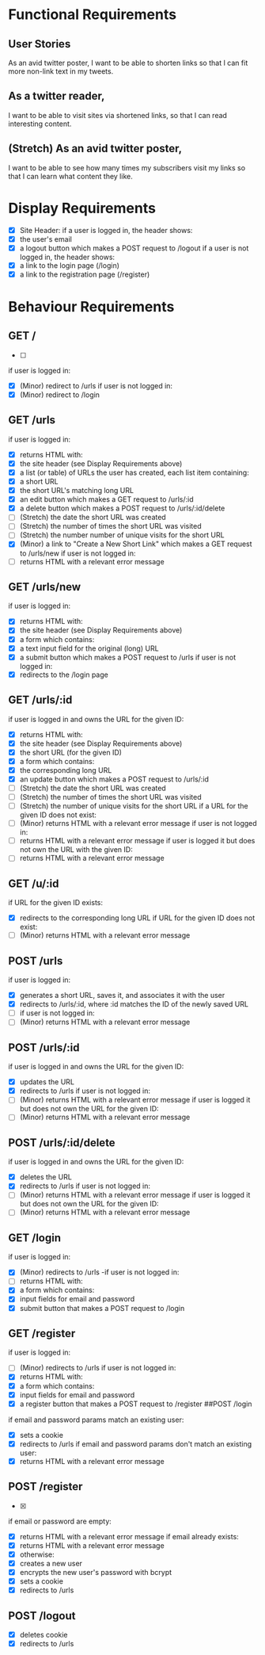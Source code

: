 # Functional Requirements
## User Stories
As an avid twitter poster, 
I want to be able to shorten links 
so that I can fit more non-link text in my tweets.

## As a twitter reader, 
I want to be able to visit sites via shortened links, 
so that I can read interesting content.

## (Stretch) As an avid twitter poster, 
I want to be able to see how many times my subscribers visit my links 
so that I can learn what content they like.

# Display Requirements
- [X] Site Header:
if a user is logged in, the header shows:
- [X] the user's email
- [X]  a logout button which makes a POST request to /logout
if a user is not logged in, the header shows:
- [X]  a link to the login page (/login)
- [X]  a link to the registration page (/register)
# Behaviour Requirements
## GET /
- [ ] 
if user is logged in:
- [X]  (Minor) redirect to /urls
if user is not logged in:
- [X]  (Minor) redirect to /login
## GET /urls
if user is logged in:
- [X]  returns HTML with:
- [X]  the site header (see Display Requirements above)
- [X]  a list (or table) of URLs the user has created, each list item containing:
- [X]  a short URL
- [X]  the short URL's matching long URL
- [X]  an edit button which makes a GET request to /urls/:id
- [X]  a delete button which makes a POST request to /urls/:id/delete
- [ ] (Stretch) the date the short URL was created
- [ ] (Stretch) the number of times the short URL was visited
- [ ] (Stretch) the number number of unique visits for the short URL
- [X]  (Minor) a link to "Create a New Short Link" which makes a GET request to /urls/new
if user is not logged in:
- [ ] returns HTML with a relevant error message
## GET /urls/new

if user is logged in:
- [X] returns HTML with:
- [X]  the site header (see Display Requirements above)
- [X]  a form which contains:
- [X]  a text input field for the original (long) URL
- [X]  a submit button which makes a POST request to /urls
if user is not logged in:
- [X]  redirects to the /login page
## GET /urls/:id

if user is logged in and owns the URL for the given ID:
- [X]  returns HTML with:
- [X]  the site header (see Display Requirements above)
- [X]  the short URL (for the given ID)
- [X]  a form which contains:
- [X]  the corresponding long URL
- [X]  an update button which makes a POST request to /urls/:id
- [ ] (Stretch) the date the short URL was created
- [ ] (Stretch) the number of times the short URL was visited
- [ ] (Stretch) the number of unique visits for the short URL
if a URL for the given ID does not exist:
- [ ] (Minor) returns HTML with a relevant error message
if user is not logged in:
- [ ] returns HTML with a relevant error message
if user is logged it but does not own the URL with the given ID:
- [ ] returns HTML with a relevant error message
## GET /u/:id

if URL for the given ID exists:
- [X]  redirects to the corresponding long URL
if URL for the given ID does not exist:
- [ ] (Minor) returns HTML with a relevant error message
## POST /urls

if user is logged in:
- [X]  generates a short URL, saves it, and associates it with the user
- [X]  redirects to /urls/:id, where :id matches the ID of the newly saved URL
- [ ] if user is not logged in:
- [ ] (Minor) returns HTML with a relevant error message
## POST /urls/:id

if user is logged in and owns the URL for the given ID:
- [X]  updates the URL
- [X]  redirects to /urls
if user is not logged in:
- [ ] (Minor) returns HTML with a relevant error message
if user is logged it but does not own the URL for the given ID:
- [ ] (Minor) returns HTML with a relevant error message
## POST /urls/:id/delete
if user is logged in and owns the URL for the given ID:
- [X]  deletes the URL
- [X]  redirects to /urls
if user is not logged in:
- [ ] (Minor) returns HTML with a relevant error message
if user is logged it but does not own the URL for the given ID:
- [ ] (Minor) returns HTML with a relevant error message
## GET /login
if user is logged in:
- [X]  (Minor) redirects to /urls
-if user is not logged in:
- [ ] returns HTML with:
- [X]  a form which contains:
- [X]  input fields for email and password
- [X]  submit button that makes a POST request to /login
## GET /register
if user is logged in:
- [ ] (Minor) redirects to /urls
if user is not logged in:
- [X]  returns HTML with:
- [X]  a form which contains:
- [X]  input fields for email and password
- [X]  a register button that makes a POST request to /register
##POST /login
 
 if email and password params match an existing user:
- [X]  sets a cookie
- [X]  redirects to /urls
if email and password params don't match an existing user:
- [X]  returns HTML with a relevant error message
## POST /register
- [X]  
if email or password are empty:
- [X]  returns HTML with a relevant error message
if email already exists:
- [X]  returns HTML with a relevant error message
- [X]  otherwise:
- [X]  creates a new user
- [X]  encrypts the new user's password with bcrypt
- [X]  sets a cookie
- [X]  redirects to /urls
## POST /logout
 
- [X]  deletes cookie
- [X]  redirects to /urls

